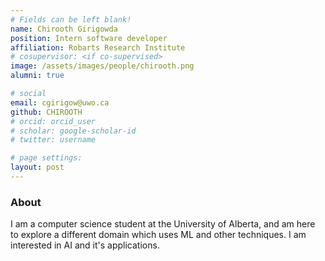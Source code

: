 ```yaml
---
# Fields can be left blank! 
name: Chirooth Girigowda
position: Intern software developer
affiliation: Robarts Research Institute
# cosupervisor: <if co-supervised>
image: /assets/images/people/chirooth.png
alumni: true

# social
email: cgirigow@uwo.ca
github: CHIROOTH
# orcid: orcid_user
# scholar: google-scholar-id
# twitter: username

# page settings:
layout: post
---
```


### About

I am a computer science student at the University of Alberta, and am here to explore a different domain which uses ML and other techniques. I am interested in AI and it's applications.
